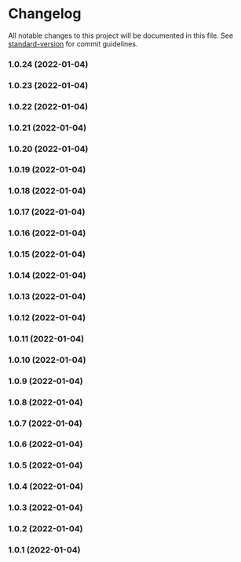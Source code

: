 # Changelog

All notable changes to this project will be documented in this file. See [standard-version](https://github.com/conventional-changelog/standard-version) for commit guidelines.

### 1.0.24 (2022-01-04)

### 1.0.23 (2022-01-04)

### 1.0.22 (2022-01-04)

### 1.0.21 (2022-01-04)

### 1.0.20 (2022-01-04)

### 1.0.19 (2022-01-04)

### 1.0.18 (2022-01-04)

### 1.0.17 (2022-01-04)

### 1.0.16 (2022-01-04)

### 1.0.15 (2022-01-04)

### 1.0.14 (2022-01-04)

### 1.0.13 (2022-01-04)

### 1.0.12 (2022-01-04)

### 1.0.11 (2022-01-04)

### 1.0.10 (2022-01-04)

### 1.0.9 (2022-01-04)

### 1.0.8 (2022-01-04)

### 1.0.7 (2022-01-04)

### 1.0.6 (2022-01-04)

### 1.0.5 (2022-01-04)

### 1.0.4 (2022-01-04)

### 1.0.3 (2022-01-04)

### 1.0.2 (2022-01-04)

### 1.0.1 (2022-01-04)
